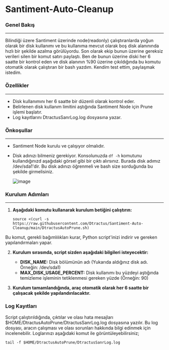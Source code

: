 # Santiment-Auto-Cleanup

### Genel Bakış
-------------
  Bilindiği üzere Santiment üzerinde node(readonly) çalıştıranlarda yoğun olarak bir disk kullanımı ve bu kullanıma mevcut olarak boş disk alanınında hızlı bir şekilde azalma görülüyordu.
Son olarak ekip bunun üzerine gereksiz verileri silen bir komut satırı paylaştı.
Ben de bunun üzerine diski her 6 saatte bir kontrol eden ve disk alanının %90 üzerine çıkıldığında bu komutu otomatik olarak çalıştıran bir bash yazdım. Kendim test ettim, paylaşmak istedim.

### Özellikler
-------------

- Disk kullanımını her 6 saatte bir düzenli olarak kontrol eder.
- Belirlenen disk kullanım limitini aştığında Santiment Node için Prune işlemi başlatır.
- Log kayıtlarını DtractusSanrLog.log dosyasına yazar.



### Önkoşullar
-------------

- Santiment Node kurulu ve çalışıyor olmalıdır.
- Disk adınızı bilmeniz gerekiyor. Konsolunuzda `df -h` komutunu kullandığınızd aşağıdaki görsel gibi bir çıktı alırsınız. Burada disk adımız /dev/sda1'dir. Bu disk adınızı öğrenmeli ve bash size sorduğunda bu şekilde girmelisiniz.

    ![image](https://github.com/Dtractus/Santiment-Auto-Cleanup/assets/55835876/86ea3c62-788c-4722-8560-ce9f68a6e55f)


### Kurulum Adımları
-------------

1. **Aşağıdaki komutu kullanarak kurulum betiğini çalıştırın:**

    ```   
    source <(curl -s https://raw.githubusercontent.com/Dtractus/Santiment-Auto-Cleanup/main/DtractusAutoPrune.sh)
    ```
  Bu komut, gerekli bağımlılıkları kurar, Python script'inizi indirir ve gereken yapılandırmaları yapar.
  
2. **Kurulum sırasında, script sizden aşağıdaki bilgileri isteyecektir:**
  
    * **DISK_NAME:** Disk bölümünün adı (Yukarıda aldığınız disk adı. Örneğin: /dev/sda1)
    * **MAX_DISK_USAGE_PERCENT:** Disk kullanımı bu yüzdeyi aştığında temizleme işleminin tetiklenmesi gereken yüzde (Örneğin: 90)

3. **Kurulum tamamlandığında, araç otomatik olarak her 6 saatte bir çalışacak şekilde yapılandırılacaktır.**


### Log Kayıtları

  Script çalıştırıldığında, çıktılar ve olası hata mesajları $HOME/DtractusAutoPrune/DtractusSanrLog.log dosyasına yazılır. Bu log dosyası, aracın çalışması ve olası sorunları hakkında bilgi edinmek için incelenebilir. Loglarınızı aşağıdaki komut ile görüntüleyebilirsiniz;

```
tail -f $HOME/DtractusAutoPrune/DtractusSanrLog.log
```
